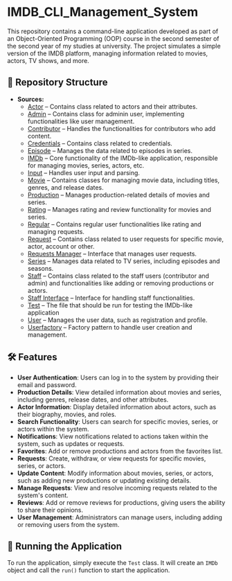 # IMDB_CLI_Management_System

This repository contains a command-line application developed as part of an Object-Oriented Programming (OOP) course in the second semester of the second year of my studies at university. The project simulates a simple version of the IMDB platform, managing information related to movies, actors, TV shows, and more.

## 📂 Repository Structure

- **Sources:**
  - [Actor](src/Actor)               – Contains class related to actors and their attributes.  
  - [Admin](src/Admin)               – Contains class for adminin user, implementing functionalities like user management.  
  - [Contributor](src/Contributor)   – Handles the functionalities for contributors who add content.  
  - [Credentials](src/Credentials)   – Contains class related to credentials.  
  - [Episode](src/Episode)           – Manages the data related to episodes in series.  
  - [IMDb](src/IMDB)                 – Core functionality of the IMDb-like application, responsible for managing movies, series, actors, etc.
  - [Input](src/Input)               – Handles user input and parsing.
  - [Movie](src/Movie)               – Contains classes for managing movie data, including titles, genres, and release dates.  
  - [Production](src/Production)     – Manages production-related details of movies and series.  
  - [Rating](src/Rating)             – Manages rating and review functionality for movies and series.  
  - [Regular](src/Regular)           – Contains regular user functionalities like rating and managing requests.  
  - [Request](src/Request)           – Contains class related to user requests for specific movie, actor, account or other.  
  - [Requests Manager](src/RequestsManager) – Interface that manages user requests.
  - [Series](src/Series)             – Manages data related to TV series, including episodes and seasons.  
  - [Staff](src/Staff)               – Contains class related to the staff users (contributor and admin) and functionalities like adding or removing productions or actors.  
  - [Staff Interface](src/StaffInterface) – Interface for handling staff functionalities.
  - [Test](src/Test)                 – The file that should be run for testing the IMDb-like application 
  - [User](src/User)                 – Manages the user data, such as registration and profile.  
  - [Userfactory](src/UserFactory)   – Factory pattern to handle user creation and management.

 ## 🛠 Features 
- **User Authentication**: Users can log in to the system by providing their email and password.
- **Production Details**: View detailed information about movies and series, including genres, release dates, and other attributes.
- **Actor Information**: Display detailed information about actors, such as their biography, movies, and roles.
- **Search Functionality**: Users can search for specific movies, series, or actors within the system.
- **Notifications**: View notifications related to actions taken within the system, such as updates or requests.
- **Favorites**: Add or remove productions and actors from the favorites list.
- **Requests**: Create, withdraw, or view requests for specific movies, series, or actors.
- **Update Content**: Modify information about movies, series, or actors, such as adding new productions or updating existing details.
- **Manage Requests**: View and resolve incoming requests related to the system's content.
- **Reviews**: Add or remove reviews for productions, giving users the ability to share their opinions.
- **User Management**: Administrators can manage users, including adding or removing users from the system.

## 🚀 Running the Application

To run the application, simply execute the `Test` class. It will create an `IMDb` object and call the `run()` function to start the application.
